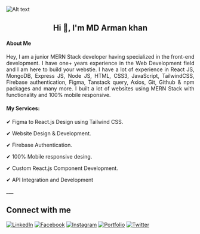 ![Alt text](https://i.ibb.co.com/zGpZqgL/Untitled-design-2.png)

  <h2 align="center">
    Hi 👋, I'm MD Arman khan
  </h2>

#### About Me
<p align="justify">Hey, I am a junior MERN Stack developer having specialized in the front-end development. I have one+ years experience in the Web Development field and I am here to build your webstie. I have a lot of experience in React JS, MongoDB, Express JS, Node JS, HTML, CSS3, JavaScript, TailwindCSS, Firebase authentication, Figma, Tanstack query, Axios, Git, Github & npm packages and many more. I built a lot of websites using MERN Stack with functionality and 100% mobile responsive.</p>


#### My Services:
<p>✔ Figma to React.js Design using Tailwind CSS.</p>
<p>✔ Website Design & Development.</p>
<p>✔ Firebase Authentication.</p>
<p>✔ 100% Mobile responsive desing.</p>
<p>✔ Custom React.js Component Development.</p>
<p>✔ API Integration and Development</p>
___ 

## Connect with me

[![LinkedIn](https://img.shields.io/badge/-LinkedIn-blue?style=flat-square&logo=linkedin&logoColor=white)](https://www.linkedin.com/in/mdarmankhan6252)
[![Facebook](https://img.shields.io/badge/-Facebook-blue?style=flat-square&logo=facebook&logoColor=white)](https://www.facebook.com/profile.php?id=100021868964533)
[![Instagram](https://img.shields.io/badge/-Instagram-purple?style=flat-square&logo=instagram&logoColor=white)](https://www.instagram.com/mdarmankhan6252)
[![Portfolio](https://img.shields.io/badge/-Portfolio-black?style=flat-square&logo=briefcase&logoColor=white)](https://mdarmankhan6252.netlify.app)
[![Twitter](https://img.shields.io/badge/-Twitter-blue?style=flat-square&logo=twitter&logoColor=white)](https://x.com/mdarmankhan6252)







